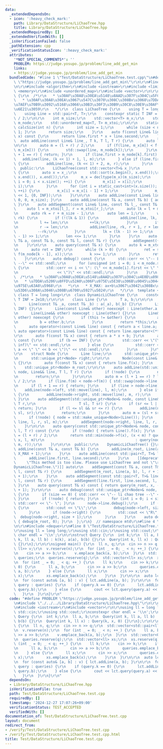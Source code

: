 ```yaml
---
data:
  _extendedDependsOn:
  - icon: ':heavy_check_mark:'
    path: Library/DataStructure/LiChaoTree.hpp
    title: Library/DataStructure/LiChaoTree.hpp
  _extendedRequiredBy: []
  _extendedVerifiedWith: []
  _isVerificationFailed: false
  _pathExtension: cpp
  _verificationStatusIcon: ':heavy_check_mark:'
  attributes:
    '*NOT_SPECIAL_COMMENTS*': ''
    PROBLEM: https://judge.yosupo.jp/problem/line_add_get_min
    links:
    - https://judge.yosupo.jp/problem/line_add_get_min
  bundledCode: "#line 1 \"Test/DataStructure/LiChaoTree.test.cpp\"\n#define PROBLEM\
    \ \"https://judge.yosupo.jp/problem/line_add_get_min\"\r\n\r\n#line 2 \"Library/DataStructure/LiChaoTree.hpp\"\
    \n\r\n#include <algorithm>\r\n#include <iostream>\r\n#include <limits>\r\n#include\
    \ <memory>\r\n#include <unordered_map>\r\n#include <vector>\r\n\r\nnamespace mtd\
    \ {\r\n  /*\r\n   * \u30AF\u30A8\u30EA\u5148\u8AAD\u307F\u304C\u5FC5\u8981\r\n\
    \   * \u30AF\u30A8\u30EA\u3067\u547C\u3070\u308C\u308Bx\u3068\u7DDA\u5206\u306E\
    \u7AEF\u70B9\u3092\u5168\u3066\u30B3\u30F3\u30B9\u30C8\u30E9\u30AF\u30BF\u306B\
    \u6E21\u3059\r\n   */\r\n  class LiChaoTree {\r\n    using T = long long;\r\n\
    \    using Line = std::pair<T, T>;\r\n    constexpr static T INF = std::numeric_limits<T>::max()\
    \ / 2;\r\n\r\n    int m_size;\r\n    std::vector<T> m_x;\r\n    std::vector<Line>\
    \ m_node;\r\n    std::unordered_map<T, T> m_xtoi;\r\n\r\n    static inline int\
    \ calcSize(int n) {\r\n      int size = 1;\r\n      while (size < n) { size <<=\
    \ 1; }\r\n      return size;\r\n    }\r\n    auto f(const Line& line, const T&\
    \ x) const {\r\n      return line.first * x + line.second;\r\n    }\r\n\r\n  \
    \  auto addLine(const Line& line_, T k, T l, T r) {\r\n      auto line = line_;\r\
    \n\r\n      auto m = (l + r) / 2;\r\n      if (f(line, m_x[m]) < f(m_node[k],\
    \ m_x[m])) {\r\n        std::swap(line, m_node[k]);\r\n      }\r\n      if (l\
    \ + 1 == r) { return; }\r\n      if (line.first > m_node[k].first) {\r\n     \
    \   addLine(line, (k << 1) + 1, l, m);\r\n      } else if (line.first < m_node[k].first)\
    \ {\r\n        addLine(line, (k << 1) + 2, m, r);\r\n      }\r\n    }\r\n\r\n\
    \  public:\r\n    LiChaoTree(const std::vector<T>& x_)\r\n        : m_size(calcSize(static_cast<int>(x_.size())))\
    \ {\r\n      auto x = x_;\r\n      std::sort(x.begin(), x.end());\r\n      x.erase(std::unique(x.begin(),\
    \ x.end()), x.end());\r\n      m_x = decltype(m_x)(m_size);\r\n      for (size_t\
    \ i = 0; i < x.size(); ++i) {\r\n        m_x[i] = x[i];\r\n        m_xtoi.emplace(x[i],\
    \ i);\r\n      }\r\n      for (int i = static_cast<int>(x.size()); i < m_size;\
    \ ++i) {\r\n        m_x[i] = m_x[i - 1] + 1;\r\n      }\r\n      m_node = decltype(m_node)(m_size\
    \ << 1, {0, INF});\r\n    }\r\n\r\n    auto addLine(const Line& line) { addLine(line,\
    \ 0, 0, m_size); }\r\n    auto addLine(const T& a, const T& b) { addLine({a, b});\
    \ }\r\n    auto addSegment(const Line& line, const T& l_, const T& r_) {\r\n \
    \     auto l = m_xtoi[l_], r = m_xtoi[r_];\r\n      auto lk = l + m_size - 1;\r\
    \n      auto rk = r + m_size - 1;\r\n      auto len = 1;\r\n      while (lk <=\
    \ rk) {\r\n        if (!(lk & 1)) {\r\n          addLine(line, lk, l, l + len);\r\
    \n          l += len;\r\n          ++lk;\r\n        }\r\n        if (rk & 1) {\r\
    \n          r -= len;\r\n          addLine(line, rk, r + 1, r + len + 1);\r\n\
    \          --rk;\r\n        }\r\n        lk = (lk - 1) >> 1;\r\n        rk = (rk\
    \ - 1) >> 1;\r\n        len <<= 1;\r\n      }\r\n    }\r\n    auto addSegment(const\
    \ T& a, const T& b, const T& l, const T& r) {\r\n      addSegment({a, b}, l, r);\r\
    \n    }\r\n\r\n    auto query(const T& x) {\r\n      auto k = m_xtoi[x] + m_size;\r\
    \n      auto ret = INF;\r\n      while (k > 0) {\r\n        ret = std::min(ret,\
    \ f(m_node[k - 1], x));\r\n        k >>= 1;\r\n      }\r\n      return ret;\r\n\
    \    }\r\n\r\n    auto debug() const {\r\n      std::cerr << \"-- Li Chao Tree\
    \ --\" << std::endl;\r\n      for (unsigned int i = 0; i < m_node.size(); ++i)\
    \ {\r\n        std::cerr << i << \": (\" << m_node[i].first << \" \" << m_node[i].second\r\
    \n                  << \")\" << std::endl;\r\n      }\r\n    }\r\n  };\r\n\r\n\
    \  /*\r\n   * \u30AF\u30A8\u30EA\u5148\u8AAD\u307F\u304C\u4E0D\u8981\u306ALiChaoTree\r\
    \n   * \u7DDA\u5206\u8FFD\u52A0\u306F\u975E\u5E38\u306B\u9045\u3044\u305F\u3081\
    \u975E\u63A8\u5968\r\n   *\r\n   * X_MAX: ax+b\u3067\u3042\u308Bx\u3068\u3057\u3066\
    \u53D6\u308A\u3046\u308B\u6700\u5927\u5024\r\n   */\r\n  template <long long X_MAX,\
    \ class T = long long>\r\n  class DynamicLiChaoTree {\r\n    constexpr static\
    \ T INF = 2e18;\r\n\r\n    class Line {\r\n      T a, b;\r\n\r\n    public:\r\n\
    \      Line(const T& _a, const T& _b) : a(_a), b(_b) {}\r\n      Line() : Line(0,\
    \ INF) {}\r\n      Line(const Line& other) noexcept : Line(other.a, other.b) {}\r\
    \n      Line(Line&& other) noexcept : Line(other) {}\r\n      Line& operator=(Line&&\
    \ other) noexcept {\r\n        if (this != &other) {\r\n          a = other.a;\r\
    \n          b = other.b;\r\n        }\r\n        return *this;\r\n      }\r\n\
    \      auto operator<(const Line& line) const { return a < line.a; }\r\n     \
    \ auto operator>(const Line& line) const { return line.operator<(*this); }\r\n\
    \r\n      auto f(const T& x) const { return a * x + b; }\r\n      auto debug()\
    \ const {\r\n        if (b == INF) {\r\n          std::cerr << \"(\" << a << \"\
    \ inf)\" << std::endl;\r\n        } else {\r\n          std::cerr << \"(\" <<\
    \ a << \" \" << b << \")\" << std::endl;\r\n        }\r\n      }\r\n    };\r\n\
    \r\n    struct Node {\r\n      Line line;\r\n      std::unique_ptr<Node> left;\r\
    \n      std::unique_ptr<Node> right;\r\n\r\n      Node(const Line& _line) : line(_line)\
    \ {}\r\n      auto f(const T& x) const { return line.f(x); }\r\n    };\r\n\r\n\
    \    std::unique_ptr<Node> m_root;\r\n\r\n    auto addLine(std::unique_ptr<Node>&\
    \ node, Line&& line, T l, T r) {\r\n      if (!node) {\r\n        node = std::make_unique<Node>(line);\r\
    \n        return;\r\n      }\r\n\r\n      auto m = (l + 1 == r) ? l : (l + r)\
    \ / 2;\r\n      if (line.f(m) < node->f(m)) { std::swap(node->line, line); }\r\
    \n      if (l + 1 == r) { return; }\r\n      if (line > node->line) {\r\n    \
    \    addLine(node->left, std::move(line), l, m);\r\n      } else if (line < node->line)\
    \ {\r\n        addLine(node->right, std::move(line), m, r);\r\n      }\r\n   \
    \ }\r\n    auto addSegment(std::unique_ptr<Node>& node, const Line& line, T l,\
    \ T r,\r\n                    T sl, T sr) {\r\n      if (sr <= l || r <= sl) {\
    \ return; }\r\n      if (l <= sl && sr <= r) {\r\n        addLine(node, Line(line),\
    \ sl, sr);\r\n        return;\r\n      }\r\n      auto m = (sl + sr) / 2;\r\n\
    \      if (!node) { node = std::make_unique<Node>(Line()); }\r\n      addSegment(node->left,\
    \ line, l, r, sl, m);\r\n      addSegment(node->right, line, l, r, m, sr);\r\n\
    \    }\r\n\r\n    auto query(const std::unique_ptr<Node>& node, const T& x, T\
    \ l, T r) const {\r\n      if (!node) { return Line().f(x); }\r\n      auto m\
    \ = (l + r) / 2;\r\n      return std::min(node->f(x), (x < m) ? query(node->left,\
    \ x, l, m)\r\n                                          : query(node->right, x,\
    \ m, r));\r\n    }\r\n\r\n  public:\r\n    DynamicLiChaoTree() {}\r\n\r\n    auto\
    \ addLine(const T& a, const T& b) {\r\n      addLine(m_root, Line(a, b), -X_MAX,\
    \ X_MAX + 1);\r\n    }\r\n    auto addLine(const std::pair<T, T>& line) {\r\n\
    \      addLine(line.first, line.second);\r\n    }\r\n    [[deprecated(\r\n   \
    \     \"This method is too slow. Please use LiChaoTree and not \"\r\n        \"\
    DynamicLiChaoTree.\")]] auto\r\n    addSegment(const T& a, const T& b, const T&\
    \ l, const T& r) {\r\n      addSegment(m_root, Line(a, b), l, r + 1, -X_MAX, X_MAX\
    \ + 1);\r\n    }\r\n    auto addSegment(const std::pair<T, T>& line, const T&\
    \ l, const T& r) {\r\n      addSegment(line.first, line.second, l, r);\r\n   \
    \ }\r\n    auto query(const T& x) const { return query(m_root, x, -X_MAX, X_MAX\
    \ + 1); }\r\n\r\n    auto debug(const std::unique_ptr<Node>& node, int size) const\
    \ {\r\n      if (size == 0) { std::cerr << \"-- li chao tree --\" << std::endl;\
    \ }\r\n      if (!node) { return; }\r\n      for (int i = 0; i < size; ++i) {\
    \ std::cerr << \"- \"; }\r\n      node->line.debug();\r\n      if (node->left)\
    \ {\r\n        std::cout << \"L\";\r\n        debug(node->left, size + 1);\r\n\
    \      }\r\n      if (node->right) {\r\n        std::cout << \"R\";\r\n      \
    \  debug(node->right, size + 1);\r\n      }\r\n    }\r\n    auto debug() const\
    \ { debug(m_root, 0); }\r\n  };\r\n}  // namespace mtd\r\n#line 4 \"Test/DataStructure/LiChaoTree.test.cpp\"\
    \n\r\n#include <deque>\r\n#line 8 \"Test/DataStructure/LiChaoTree.test.cpp\"\n\
    \r\nusing ll = long long;\r\nusing std::cin;\r\nusing std::cout;\r\nconstexpr\
    \ char endl = '\\n';\r\n\r\nstruct Query {\r\n  int k;\r\n  ll a, b;\r\n  Query(int\
    \ k, ll a, ll b) : k(k), a(a), b(b) {}\r\n  Query(int k, ll x) : Query(k, x, 0)\
    \ {}\r\n};\r\n\r\nsigned main() {\r\n  ll n, q;\r\n  cin >> n >> q;\r\n  std::vector<std::pair<ll,\
    \ ll>> v;\r\n  v.reserve(n);\r\n  for (int _ = 0; _ < n; ++_) {\r\n    ll a, b;\r\
    \n    cin >> a >> b;\r\n    v.emplace_back(a, b);\r\n  }\r\n  std::vector<Query>\
    \ queries;\r\n  queries.reserve(q);\r\n  std::vector<ll> xs;\r\n  xs.reserve(q);\r\
    \n  for (int _ = 0; _ < q; ++_) {\r\n    ll k;\r\n    cin >> k;\r\n    if (k ==\
    \ 0) {\r\n      ll a, b;\r\n      cin >> a >> b;\r\n      queries.emplace_back(k,\
    \ a, b);\r\n    } else {\r\n      ll x;\r\n      cin >> x;\r\n      queries.emplace_back(k,\
    \ x);\r\n      xs.emplace_back(x);\r\n    }\r\n  }\r\n\r\n  auto lct = mtd::LiChaoTree(xs);\r\
    \n  for (const auto& [a, b] : v) { lct.addLine(a, b); }\r\n\r\n  for (const auto&\
    \ query : queries) {\r\n    if (query.k == 0) {\r\n      lct.addLine(query.a,\
    \ query.b);\r\n    } else {\r\n      cout << lct.query(query.a) << endl;\r\n \
    \   }\r\n  }\r\n}\r\n"
  code: "#define PROBLEM \"https://judge.yosupo.jp/problem/line_add_get_min\"\r\n\r\
    \n#include \"./../../Library/DataStructure/LiChaoTree.hpp\"\r\n\r\n#include <deque>\r\
    \n#include <iostream>\r\n#include <vector>\r\n\r\nusing ll = long long;\r\nusing\
    \ std::cin;\r\nusing std::cout;\r\nconstexpr char endl = '\\n';\r\n\r\nstruct\
    \ Query {\r\n  int k;\r\n  ll a, b;\r\n  Query(int k, ll a, ll b) : k(k), a(a),\
    \ b(b) {}\r\n  Query(int k, ll x) : Query(k, x, 0) {}\r\n};\r\n\r\nsigned main()\
    \ {\r\n  ll n, q;\r\n  cin >> n >> q;\r\n  std::vector<std::pair<ll, ll>> v;\r\
    \n  v.reserve(n);\r\n  for (int _ = 0; _ < n; ++_) {\r\n    ll a, b;\r\n    cin\
    \ >> a >> b;\r\n    v.emplace_back(a, b);\r\n  }\r\n  std::vector<Query> queries;\r\
    \n  queries.reserve(q);\r\n  std::vector<ll> xs;\r\n  xs.reserve(q);\r\n  for\
    \ (int _ = 0; _ < q; ++_) {\r\n    ll k;\r\n    cin >> k;\r\n    if (k == 0) {\r\
    \n      ll a, b;\r\n      cin >> a >> b;\r\n      queries.emplace_back(k, a, b);\r\
    \n    } else {\r\n      ll x;\r\n      cin >> x;\r\n      queries.emplace_back(k,\
    \ x);\r\n      xs.emplace_back(x);\r\n    }\r\n  }\r\n\r\n  auto lct = mtd::LiChaoTree(xs);\r\
    \n  for (const auto& [a, b] : v) { lct.addLine(a, b); }\r\n\r\n  for (const auto&\
    \ query : queries) {\r\n    if (query.k == 0) {\r\n      lct.addLine(query.a,\
    \ query.b);\r\n    } else {\r\n      cout << lct.query(query.a) << endl;\r\n \
    \   }\r\n  }\r\n}\r\n"
  dependsOn:
  - Library/DataStructure/LiChaoTree.hpp
  isVerificationFile: true
  path: Test/DataStructure/LiChaoTree.test.cpp
  requiredBy: []
  timestamp: '2024-12-27 17:07:26+09:00'
  verificationStatus: TEST_ACCEPTED
  verifiedWith: []
documentation_of: Test/DataStructure/LiChaoTree.test.cpp
layout: document
redirect_from:
- /verify/Test/DataStructure/LiChaoTree.test.cpp
- /verify/Test/DataStructure/LiChaoTree.test.cpp.html
title: Test/DataStructure/LiChaoTree.test.cpp
---
```

